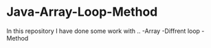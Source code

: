 # Java-Array-Loop-Method

In this repository I have done some work with ..
  -Array
  -Diffrent loop
  -Method
